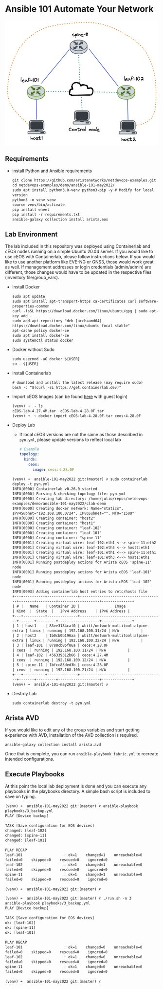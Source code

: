 # Ansible 101 Automate Your Network

![Simple Topology](images/topo.png)

## Requirements

- Install Python and Ansible requirements

  ```shell
  git clone https://github.com/aristanetworks/netdevops-examples.git
  cd netdevops-examples/demo/ansible-101-may2022/
  sudo apt install python3.8-venv python3-pip -y # Modify for local version
  python3 -m venv venv
  source venv/bin/activate
  pip install wheel
  pip install -r requirements.txt
  ansible-galaxy collection install arista.eos
  ```

## Lab Environment

The lab included in this repository was deployed using Containerlab and cEOS nodes running on a simple Ubuntu 20.04 server. If you would like to use cEOS with Containerlab, please follow instructions below. If you would like to use another platform like EVE-NG or GNS3, those would work great as well. If management addresses or login credentials (admin/admin) are different, those changes would have to be updated in the respective files (inventory file/group_vars).

- Install Docker

  ```shell
  sudo apt update
  sudo apt install apt-transport-https ca-certificates curl software-properties-common
  curl -fsSL https://download.docker.com/linux/ubuntu/gpg | sudo apt-key add -
  sudo add-apt-repository "deb [arch=amd64] https://download.docker.com/linux/ubuntu focal stable"
  apt-cache policy docker-ce
  sudo apt install docker-ce
  sudo systemctl status docker
  ```

- Docker without Sudo

  ```shell
  sudo usermod -aG docker ${USER}
  su - ${USER}
  ```

- Install Containerlab

  ```shell
  # download and install the latest release (may require sudo)
  bash -c "$(curl -sL https://get.containerlab.dev)"
  ```

- Import cEOS Images (can be found [here](https://www.arista.com/en/support/software-download) with guest login)

  ```shell
  (venv) ➜  ~ ls
  cEOS-lab-4.27.4M.tar  cEOS-lab-4.28.0F.tar
  (venv) ➜  ~ docker import cEOS-lab-4.28.0F.tar ceos:4.28.0F
  ```

- Deploy Lab

  - If local cEOS versions are not the same as those described in `pyn.yml`, please update versions to reflect local lab
    ```yml
    # Example
    topology:
      kinds:
        ceos:
          image: ceos:4.28.0F
    ```

  ```shell
  (venv) ➜  ansible-101-may2022 git:(master) ✗ sudo containerlab deploy -t pyn.yml 
  INFO[0000] Containerlab v0.26.0 started                 
  INFO[0000] Parsing & checking topology file: pyn.yml    
  INFO[0000] Creating lab directory: /home/julio/repos/netdevops-examples/demo/ansible-101-may2022/clab-demo 
  INFO[0000] Creating docker network: Name="statics", IPv4Subnet="192.168.100.0/24", IPv6Subnet="", MTU="1500" 
  INFO[0000] Creating container: "host2"                  
  INFO[0000] Creating container: "host1"                  
  INFO[0000] Creating container: "leaf-102"               
  INFO[0000] Creating container: "leaf-101"               
  INFO[0000] Creating container: "spine-11"               
  INFO[0001] Creating virtual wire: leaf-102:eth1 <--> spine-11:eth2 
  INFO[0001] Creating virtual wire: leaf-102:eth3 <--> host2:eth1 
  INFO[0001] Creating virtual wire: leaf-101:eth1 <--> spine-11:eth1 
  INFO[0001] Creating virtual wire: leaf-101:eth3 <--> host1:eth1 
  INFO[0001] Running postdeploy actions for Arista cEOS 'spine-11' node 
  INFO[0001] Running postdeploy actions for Arista cEOS 'leaf-101' node 
  INFO[0001] Running postdeploy actions for Arista cEOS 'leaf-102' node 
  INFO[0093] Adding containerlab host entries to /etc/hosts file 
  +---+----------+--------------+--------------------------------------+-------+---------+-------------------+--------------+
  | # |   Name   | Container ID |                Image                 | Kind  |  State  |   IPv4 Address    | IPv6 Address |
  +---+----------+--------------+--------------------------------------+-------+---------+-------------------+--------------+
  | 1 | host1    | 83ee3134caf0 | wbitt/network-multitool:alpine-extra | linux | running | 192.168.100.31/24 | N/A          |
  | 2 | host2    | 1b0cb0b196aa | wbitt/network-multitool:alpine-extra | linux | running | 192.168.100.32/24 | N/A          |
  | 3 | leaf-101 | 8788cb85f86a | ceos:4.28.0F                         | ceos  | running | 192.168.100.11/24 | N/A          |
  | 4 | leaf-102 | 456339312b66 | ceos:4.27.4M                         | ceos  | running | 192.168.100.12/24 | N/A          |
  | 5 | spine-11 | 1bfcc83ded3b | ceos:4.28.0F                         | ceos  | running | 192.168.100.21/24 | N/A          |
  +---+----------+--------------+--------------------------------------+-------+---------+-------------------+--------------+
  (venv) ➜  ansible-101-may2022 git:(master) ✗ 
  ```

- Destroy Lab

  ```shell
  sudo containerlab destroy -t pyn.yml
  ```

## Arista AVD

If you would like to edit any of the group variables and start getting experience with AVD, installation of the AVD collection is required.

```shell
ansible-galaxy collection install arista.avd
```

Once that is complete, you can run `ansible-playbook fabric.yml` to recreate intended configurations.

## Execute Playbooks

At this point the local lab deployment is done and you can execute any playbooks in the playbooks directory. A simple bash script is included to save on typing. 

```shell
(venv) ➜  ansible-101-may2022 git:(master) ✗ ansible-playbook playbooks/3_backup.yml 
PLAY [Device backup]

TASK [Save configuration for EOS devices]
changed: [leaf-102]
changed: [spine-11]
changed: [leaf-101]

PLAY RECAP 
leaf-101                   : ok=1    changed=1    unreachable=0    failed=0    skipped=0    rescued=0    ignored=0   
leaf-102                   : ok=1    changed=1    unreachable=0    failed=0    skipped=0    rescued=0    ignored=0   
spine-11                   : ok=1    changed=1    unreachable=0    failed=0    skipped=0    rescued=0    ignored=0   

(venv) ➜  ansible-101-may2022 git:(master) ✗
```

```shell
(venv) ➜  ansible-101-may2022 git:(master) ✗ ./run.sh -n 3
ansible-playbook playbooks/3_backup.yml
PLAY [Device backup]

TASK [Save configuration for EOS devices]
ok: [leaf-102]
ok: [spine-11]
ok: [leaf-101]

PLAY RECAP
leaf-101                   : ok=1    changed=0    unreachable=0    failed=0    skipped=0    rescued=0    ignored=0   
leaf-102                   : ok=1    changed=0    unreachable=0    failed=0    skipped=0    rescued=0    ignored=0   
spine-11                   : ok=1    changed=0    unreachable=0    failed=0    skipped=0    rescued=0    ignored=0   

(venv) ➜  ansible-101-may2022 git:(master) ✗
```